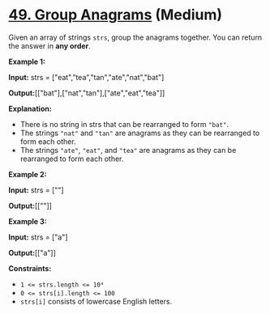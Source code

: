 # [49. Group Anagrams][link] (Medium)

[link]: https://leetcode.com/problems/group-anagrams/

Given an array of strings `strs`, group the anagrams together. You can return the answer in **any
order**.

**Example 1:**

**Input:** strs = \["eat","tea","tan","ate","nat","bat"\]

**Output:**\[\["bat"\],\["nat","tan"\],\["ate","eat","tea"\]\]

**Explanation:**

- There is no string in strs that can be rearranged to form `"bat"`.
- The strings `"nat"` and `"tan"` are anagrams as they can be rearranged to form each other.
- The strings `"ate"`, `"eat"`, and `"tea"` are anagrams as they can be rearranged to form each
other.

**Example 2:**

**Input:** strs = \[""\]

**Output:**\[\[""\]\]

**Example 3:**

**Input:** strs = \["a"\]

**Output:**\[\["a"\]\]

**Constraints:**

- `1 <= strs.length <= 10⁴`
- `0 <= strs[i].length <= 100`
- `strs[i]` consists of lowercase English letters.
